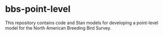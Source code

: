 # bbs-point-level

This repository contains code and Stan models for developing a point-level model for the North American Breeding Bird Survey.

